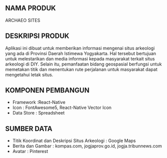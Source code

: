 ## NAMA PRODUK
ARCHAEO SITES

## DESKRIPSI PRODUK
Aplikasi ini dibuat untuk memberikan informasi mengenai situs arkeologi yang ada di Provinsi Daerah Istimewa Yogyakarta. Hal tersebut bertujuan untuk melestarikan dan media informasi kepada masyarakat terkait situs arkeologi di DIY. Selain itu, pemanfaatan bidang geospasial berfungsi untuk memetakan titik dan menentukan rute perjalanan untuk masyarakat dapat mengetahui letak situs.

## KOMPONEN PEMBANGUN
- Framework :React-Native
- Icon : FontAwesome5, React-Native Vector Icon
- Data Store : Spreadsheet

## SUMBER DATA
- Titik Koordinat dan Deskripsi Situs Arkeologi : Google Maps
- Berita dan Gambar : kompas.com, jogjaprov.go.id, jogja.tribunnews.com
- Avatar : Pinterest
